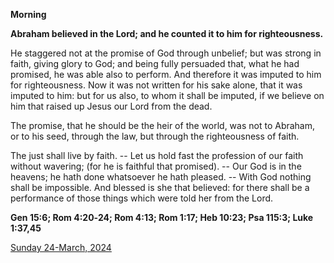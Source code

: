 **Morning**

**Abraham believed in the Lord; and he counted it to him for righteousness.**
 
He staggered not at the promise of God through unbelief; but was strong in faith, giving glory to God; and being fully persuaded that, what he had promised, he was able also to perform. And therefore it was imputed to him for righteousness. Now it was not written for his sake alone, that it was imputed to him: but for us also, to whom it shall be imputed, if we believe on him that raised up Jesus our Lord from the dead.
 
The promise, that he should be the heir of the world, was not to Abraham, or to his seed, through the law, but through the righteousness of faith.
 
The just shall live by faith. -- Let us hold fast the profession of our faith without wavering; (for he is faithful that promised). -- Our God is in the heavens; he hath done whatsoever he hath pleased. -- With God nothing shall be impossible. And blessed is she that believed: for there shall be a performance of those things which were told her from the Lord.  

**Gen 15:6; Rom 4:20‑24; Rom 4:13; Rom 1:17; Heb 10:23; Psa 115:3; Luke 1:37,45**

[Sunday 24-March, 2024](https://t.me/daily_light)
